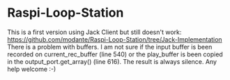 # Raspi-Loop-Station

This is a first version using Jack Client but still doesn't work: https://github.com/modante/Raspi-Loop-Station/tree/Jack-Implementation
There is a problem with buffers. I am not sure if the input buffer is been recorded on current_rec_buffer (line 540) or the play_buffer is been copied in the output_port.get_array() (line 616). The result is always silence.
Any help welcome :-)
